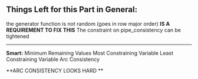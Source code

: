 ## Things Left for this Part in General: ##

the generator function is not random (goes in row major order) **IS A REQUIREMENT TO FIX THIS**
The constraint on pipe_consistency can be tightened 

_______

**Smart:**
Minimum Remaining Values
Most Constraining Variable
Least Constraining Variable
Arc Consistency

**ARC CONSISTENCY LOOKS HARD ** 
